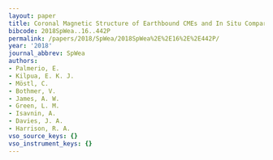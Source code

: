 ```yaml
---
layout: paper
title: Coronal Magnetic Structure of Earthbound CMEs and In Situ Comparison
bibcode: 2018SpWea..16..442P
permalink: /papers/2018/SpWea/2018SpWea%2E%2E16%2E%2E442P/
year: '2018'
journal_abbrev: SpWea
authors:
- Palmerio, E.
- Kilpua, E. K. J.
- Möstl, C.
- Bothmer, V.
- James, A. W.
- Green, L. M.
- Isavnin, A.
- Davies, J. A.
- Harrison, R. A.
vso_source_keys: {}
vso_instrument_keys: {}
---
```

